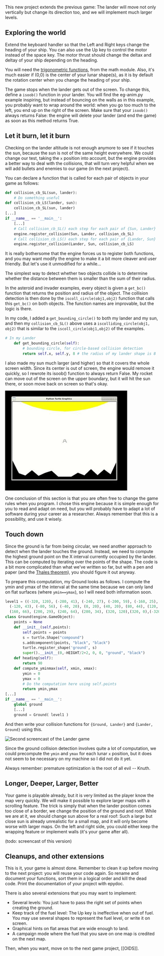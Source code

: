 This new project extends the previous game: The lander will move not
only vertically but change its direction too, and we will implement
much larger levels.

## Exploring the world

Extend the keyboard handler so that the Left and Right keys change the
heading of your ship. You can also use the Up key to control the motor
instead of the space key. The motor thrust should change the deltax
and deltay of your ship depending on the heading.

You will need the [trigonometric
functions](https://docs.python.org/2/library/math.html#math.cos), from
the math module. Also, it's much easier if (0,0) is the center of your
lunar shape(s), as it is by default the rotation center when you change
the heading of your ship.

The game stops when the lander gets out of the screen. To change this,
define a ```isoob()``` function in your lander. You will find the
eg-anim.py example inspiring, but instead of bouncing on the walls as
in this example, you probably want to wrap around the world: when you
go too much to the left, you end up on the right of the screen. Make
sure that your ```isoob()``` always returns False: the engine will
delete your lander (and end the game) as soon as this method returns
True.

## Let it burn, let it burn

Checking on the lander altitude is not enough anymore to see if it
touches the sun, because the sun is not of the same height
everywhere. We could change our test, taking the ```x``` position into
account, but the engine provides a better way to deal with the
collisions, that will turn very helpful when we will add bullets and
enemies to our game (in the next project).

You can declare a function that is called for each pair of objects in
your game as follows:
``` python
def collision_cb_SL(sun, lander):
	# Do something useful
def collision_cb_LS(lander, sun):
	collision_cb_SL(sun, lander)
[...]
if __name__ == '__main__':
	[...]
	# Call collision_cb_SL() each step for each pair of {Sun, Lander}
	engine.register_collision(Sun, Lander, collision_cb_SL)
	# Call collision_cb_LS() each step for each pair of {Lander, Sun}
	engine.register_collision(Lander, Sun, collision_cb_LS)
```

It is really bothersome that the engine forces us to register both
functions, and you may want modify the engine to make it a bit more
cleaver and user friendly. But let's use it unmodified for a while...

The simplest way to detect whether two objects collide is to determine
whether the distance between them is smaller than the sum of their
radius.

In the asteroid and invader examples, every object is given a
```get_bc()``` function that returns the position and radius of the
object. The collision detection is then done by the
```iscoll_circle(obj1,obj2)``` function that calls this ```get_bc()```
on both objects. The function names are improvable, but the logic is
there.

In my code, I added a ```get_bounding_circle()``` to both my lander
and my sun, and then my ```collision_cb_SL()``` above uses a
```iscolliding_circle(obj1, obj2)``` that is similar to the
```iscoll_circle(obj1,obj2)``` of the examples.

``` python
# In my Lander
	def get_bounding_circle(self):
		# bounding circle, for circle-based collision detection
		return self.x, self.y, 8 # the radius of my lander shape is 8
```

I also made my sun much larger (and higher) so that it covers the
whole screen width. Since its center is out of screen, the engine
would remove it quickly, so I rewrote its isoob() function to always
return False. My rocket can move out of the screen on the upper
boundary, but it will hit the sun there, or soon move back on screen
so that's okay.

![First screencast of the Lander game](lander-step1.gif)

One conclusion of this section is that you are often free to change
the game rules when you program. I chose this engine because it is
simple enough for you to read and adapt on need, but you will probably
have to adapt a lot of software during your career as a
researcher. Always remember that this is a possibility, and use it
wisely.

## Touch down

Since the ground is far from being circular, we need another approach
to detect when the lander touches the ground. Instead, we need to
compute the highest ground point on the X interval currently occupied
by the lander. This can be computed by iterating over the points of
the shape. The code is a bit more complicated than what we've written
so far, but with a pen and paper (and the [Thales
theorem](https://en.wikipedia.org/wiki/Intercept_theorem)), you should
figure it out anyway.

To prepare this computation, my Ground looks as follows. I compute the
ymin and ymax of the interval at the same time because we can only
land on flat surfaces (where ```ymin==ymax```), so I will need both
information soon.

``` python
level1 = ((-320, 120), (-280, 41), (-240, 27), (-200, 59), (-160, 25),
  (-120, 43), (-80, 56), (-40, 20), (0, 20), (40, 20), (80, 44), (120, 28),
  (160, 66), (200, 29), (240, 64), (280, 34), (320, 120),(320, 0),(-320,0))
class Ground(engine.GameObject):
	points = None
	def __init__(self,points):
		self.points = points
		s = turtle.Shape("compound")
		s.addcomponent(points, "black", "black")
		turtle.register_shape('ground', s)
		super().__init__(0,-HEIGHT/2+2, 0, 0, "ground", "black")
	def heading(self):
		return 90
	def compute_yminmax(self, xmin, xmax):
		ymin = 0
		ymax = 0
		# Do the computation here using self.points
		return ymin,ymax
[...]
if __name__ == '__main__':
	global ground
	[...]
	ground = Ground( level1 )
```

And then write your collision functions for ```{Ground, Lander}``` and
```{Lander, Ground}``` using this.

![Second screencast of the Lander game](lander-step2.gif)

Since the ground collision detection involves quite a lot of
computation, we could precompute the ```ymin``` and ```ymax``` for
each lunar ```x``` position, but it does not seem to be necessary on
my machine so I did not do it yet.

Always remember: premature optimization is the root of all evil -- Knuth.

## Longer, Deeper, Larger, Better

Your game is playable already, but it is very limited as the player
know the map very quickly. We will make it possible to explore larger maps
with a scrolling feature. The trick is simply that when the lander
position comes too close of a border, we change the position of the
ground and roof. While we are at it, we should change sun above for a
real roof: Such a large but close sun is already unrealistic for a
small map, and it will only become worse with larger maps. On the left
and right side, you could either keep the wrapping feature or
implement walls (it's your game after all).

(todo: screencast of this version)

## Cleanups, and other extensions

This is it, your game is almost done. Remember to clean it up before
moving to the next project: you will reuse your code again. So rename
and document your functions, sort them in a logical order and kill the
dead code. Print the documentation of your project with epydoc.

There is also several extensions that you may want to implement:

- Several levels: You just have to pass the right set of points when creating  the ground.
- Keep track of the fuel level: The Up key is ineffective when out of
  fuel. You may use several shapes to represent the fuel level, or
  write it on screen.
- Graphical hints on flat areas that are wide enough to land.
- A campaign mode where the fuel that you save on one map is credited on the next map.

Then, when you want, move on to the next game project, [[OIDS]].